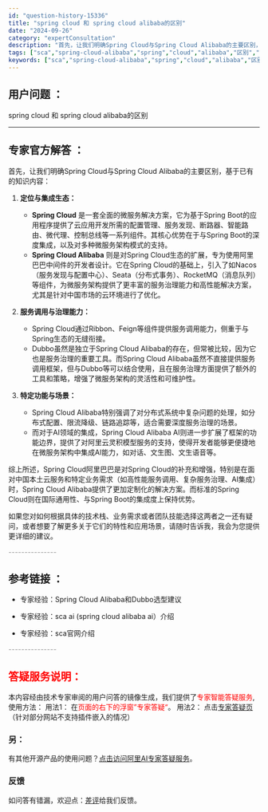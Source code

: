 ```yaml
---
id: "question-history-15336"
title: "spring cloud 和 spring cloud alibaba的区别"
date: "2024-09-26"
category: "expertConsultation"
description: "首先，让我们明确Spring Cloud与Spring Cloud Alibaba的主要区别，基于已有的知识内容：1. **定位与集成生态：**   - **Spring Cloud** 是一套全面的微服务解决方案，它为基于Spring Boot的应用程序提供了云应用开发所需的配置管理、服务发现、断"
tags: ["sca","spring-cloud-alibaba","spring","cloud","alibaba","区别","对比"]
keywords: ["sca","spring-cloud-alibaba","spring","cloud","alibaba","区别","对比"]
---
```


## 用户问题 ： 
 spring cloud 和 spring cloud alibaba的区别  

---------------
## 专家官方解答 ：

首先，让我们明确Spring Cloud与Spring Cloud Alibaba的主要区别，基于已有的知识内容：

1. **定位与集成生态：**
   - **Spring Cloud** 是一套全面的微服务解决方案，它为基于Spring Boot的应用程序提供了云应用开发所需的配置管理、服务发现、断路器、智能路由、微代理、控制总线等一系列组件。其核心优势在于与Spring Boot的深度集成，以及对多种微服务架构模式的支持。
   - **Spring Cloud Alibaba** 则是对Spring Cloud生态的扩展，专为使用阿里巴巴中间件的开发者设计。它在Spring Cloud的基础上，引入了如Nacos（服务发现与配置中心）、Seata（分布式事务）、RocketMQ（消息队列）等组件，为微服务架构提供了更丰富的服务治理能力和高性能解决方案，尤其是针对中国市场的云环境进行了优化。

2. **服务调用与治理能力：**
   - Spring Cloud通过Ribbon、Feign等组件提供服务调用能力，侧重于与Spring生态的无缝衔接。
   - Dubbo虽然是独立于Spring Cloud Alibaba的存在，但常被比较，因为它也是服务治理的重要工具。而Spring Cloud Alibaba虽然不直接提供服务调用框架，但与Dubbo等可以结合使用，且在服务治理方面提供了额外的工具和策略，增强了微服务架构的灵活性和可维护性。

3. **特定功能与场景：**
   - Spring Cloud Alibaba特别强调了对分布式系统中复杂问题的处理，如分布式配置、限流降级、链路追踪等，适合需要深度服务治理的场景。
   - 而对于AI领域的集成，Spring Cloud Alibaba AI则进一步扩展了框架的功能边界，提供了对阿里云灵积模型服务的支持，使得开发者能够更便捷地在微服务架构中集成AI能力，如对话、文生图、文生语音等。

综上所述，Spring Cloud阿里巴巴是对Spring Cloud的补充和增强，特别是在面对中国本土云服务和特定业务需求（如高性能服务调用、复杂服务治理、AI集成）时，Spring Cloud Alibaba提供了更加定制化的解决方案。而标准的Spring Cloud则在国际通用性、与Spring Boot的集成度上保持优势。

如果您对如何根据具体的技术栈、业务需求或者团队技能选择这两者之一还有疑问，或者想要了解更多关于它们的特性和应用场景，请随时告诉我，我会为您提供更详细的建议。


<font color="#949494">---------------</font> 


## 参考链接 ：

* 专家经验：Spring Cloud Alibaba和Dubbo选型建议 
 
 * 专家经验：sca ai (spring cloud alibaba ai）介绍 
 
 * 专家经验：sca官网介绍 


 <font color="#949494">---------------</font> 
 


## <font color="#FF0000">答疑服务说明：</font> 

本内容经由技术专家审阅的用户问答的镜像生成，我们提供了<font color="#FF0000">专家智能答疑服务</font>,使用方法：
用法1： 在<font color="#FF0000">页面的右下的浮窗”专家答疑“</font>。
用法2： 点击[专家答疑页](https://answer.opensource.alibaba.com/docs/intro)（针对部分网站不支持插件嵌入的情况）
### 另：


有其他开源产品的使用问题？[点击访问阿里AI专家答疑服务](https://answer.opensource.alibaba.com/docs/intro)。
### 反馈
如问答有错漏，欢迎点：[差评](https://ai.nacos.io/user/feedbackByEnhancerGradePOJOID?enhancerGradePOJOId=15343)给我们反馈。
